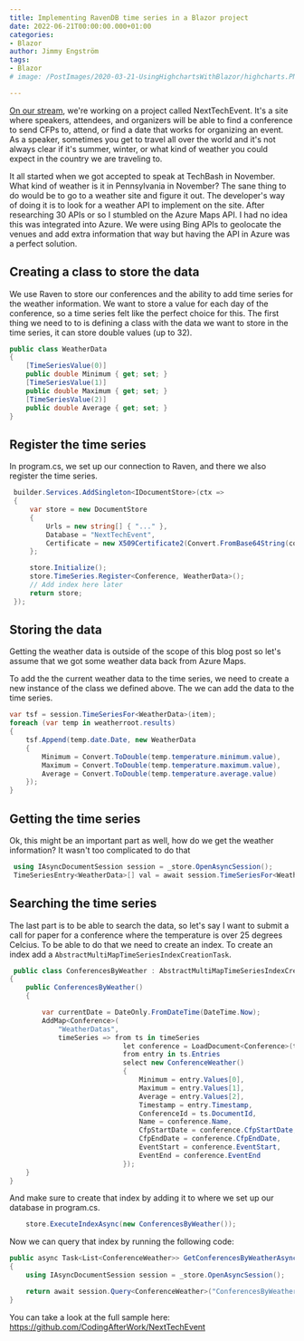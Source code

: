 ```yaml
---
title: Implementing RavenDB time series in a Blazor project
date: 2022-06-21T00:00:00.000+01:00
categories:
- Blazor
author: Jimmy Engström
tags:
- Blazor
# image: /PostImages/2020-03-21-UsingHighchartsWithBlazor/highcharts.PNG

---
```

 
[On our stream](https://www.youtube.com/watch?v=Z2EZXY6G5ZU&list=PLVtyebq5FL-mEn_uvi9ER6NBnb8o3h3fF), we're working on a project called NextTechEvent. 
It's a site where speakers, attendees, and organizers will be able to find a conference to send CFPs to, attend, or find a date that works for organizing an event.
As a speaker, sometimes you get to travel all over the world and it's not always clear if it's summer, winter, or what kind of weather you could expect in the country we are traveling to.

It all started when we got accepted to speak at TechBash in November.
What kind of weather is it in Pennsylvania in November?
The sane thing to do would be to go to a weather site and figure it out.
The developer's way of doing it is to look for a weather API to implement on the site.
After researching 30 APIs or so I stumbled on the Azure Maps API.
I had no idea this was integrated into Azure.
We were using Bing APIs to geolocate the venues and add extra information that way but having the API in Azure was a perfect solution.

## Creating a class to store the data

We use Raven to store our conferences and the ability to add time series for the weather information. 
We want to store a value for each day of the conference, so a time series felt like the perfect choice for this.
The first thing we need to to is defining a class with the data we want to store in the time series, it can store double values (up to 32).

```csharp
public class WeatherData
{
    [TimeSeriesValue(0)]
    public double Minimum { get; set; }
    [TimeSeriesValue(1)]
    public double Maximum { get; set; }
    [TimeSeriesValue(2)]
    public double Average { get; set; }
}
```

## Register the time series

In program.cs, we set up our connection to Raven, and there we also register the time series.

```csharp
 builder.Services.AddSingleton<IDocumentStore>(ctx =>
 {
     var store = new DocumentStore
     {
         Urls = new string[] { "..." },
         Database = "NextTechEvent",
         Certificate = new X509Certificate2(Convert.FromBase64String(config["RavenCert"]), config["RavenPassword"])
     };

     store.Initialize();
     store.TimeSeries.Register<Conference, WeatherData>();
  	 // Add index here later
     return store;
 });
```

## Storing the data
Getting the weather data is outside of the scope of this blog post so let's assume that we got some weather data back from Azure Maps.

To add the the current weather data to the time series, we need to create a new instance of the class we defined above.
The we can add the data to the time series.
```csharp
var tsf = session.TimeSeriesFor<WeatherData>(item);
foreach (var temp in weatherroot.results)
{
    tsf.Append(temp.date.Date, new WeatherData
    {
        Minimum = Convert.ToDouble(temp.temperature.minimum.value),
        Maximum = Convert.ToDouble(temp.temperature.maximum.value),
        Average = Convert.ToDouble(temp.temperature.average.value)
    });
}
```

## Getting the time series
Ok, this might be an important part as well, how do we get the weather information?
It wasn't too complicated to do that
```csharp
 using IAsyncDocumentSession session = _store.OpenAsyncSession();
 TimeSeriesEntry<WeatherData>[] val = await session.TimeSeriesFor<WeatherData>(conferenceId).GetAsync();
```

## Searching the time series

The last part is to be able to search the data, so let's say I want to submit a call for paper for a conference where the temperature is over 25 degrees Celcius.
To be able to do that we need to create an index.
To create an index add a ```AbstractMultiMapTimeSeriesIndexCreationTask```.

```csharp
 public class ConferencesByWeather : AbstractMultiMapTimeSeriesIndexCreationTask
{
    public ConferencesByWeather()
    {

        var currentDate = DateOnly.FromDateTime(DateTime.Now);
        AddMap<Conference>(
            "WeatherDatas",
            timeSeries => from ts in timeSeries
                            let conference = LoadDocument<Conference>(ts.DocumentId)
                            from entry in ts.Entries
                            select new ConferenceWeather()
                            {
                                Minimum = entry.Values[0],
                                Maximum = entry.Values[1],
                                Average = entry.Values[2],
                                Timestamp = entry.Timestamp,
                                ConferenceId = ts.DocumentId,
                                Name = conference.Name,
                                CfpStartDate = conference.CfpStartDate,
                                CfpEndDate = conference.CfpEndDate,
                                EventStart = conference.EventStart,
                                EventEnd = conference.EventEnd
                            });
    }
}
```
And make sure to create that index by adding it to where we set up our database in program.cs.
```csharp
    store.ExecuteIndexAsync(new ConferencesByWeather());
```

Now we can query that index by running the following code:
``` csharp
public async Task<List<ConferenceWeather>> GetConferencesByWeatherAsync(double averageTemp)
{
    using IAsyncDocumentSession session = _store.OpenAsyncSession();

    return await session.Query<ConferenceWeather>("ConferencesByWeather").Where(c => c.Average > averageTemp).ToListAsync();
}
```

You can take a look at the full sample here:
https://github.com/CodingAfterWork/NextTechEvent






